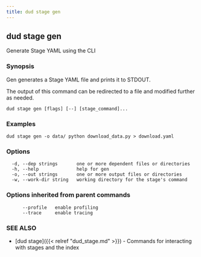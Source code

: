 ```yaml
---
title: dud stage gen
---
```

## dud stage gen

Generate Stage YAML using the CLI

### Synopsis

Gen generates a Stage YAML file and prints it to STDOUT.

The output of this command can be redirected to a file and modified further as
needed.

```
dud stage gen [flags] [--] [stage_command]...
```

### Examples

```
dud stage gen -o data/ python download_data.py > download.yaml
```

### Options

```
  -d, --dep strings       one or more dependent files or directories
  -h, --help              help for gen
  -o, --out strings       one or more output files or directories
  -w, --work-dir string   working directory for the stage's command
```

### Options inherited from parent commands

```
      --profile   enable profiling
      --trace     enable tracing
```

### SEE ALSO

* [dud stage]({{< relref "dud_stage.md" >}})	 - Commands for interacting with stages and the index

